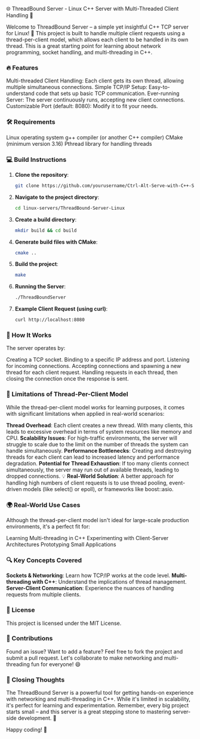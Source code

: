 🌐 ThreadBound Server - Linux C++ Server with Multi-Threaded Client Handling 🧵

Welcome to ThreadBound Server – a simple yet insightful C++ TCP server for Linux! 🚀
This project is built to handle multiple client requests using a thread-per-client model, which allows each client to be handled in its own thread. This is a great starting point for learning about network programming, socket handling, and multi-threading in C++.

### 🔥 Features
Multi-threaded Client Handling: Each client gets its own thread, allowing multiple simultaneous connections.
Simple TCP/IP Setup: Easy-to-understand code that sets up basic TCP communication.
Ever-running Server: The server continuously runs, accepting new client connections.
Customizable Port (default: 8080): Modify it to fit your needs.

### 🛠️ Requirements
Linux operating system
g++ compiler (or another C++ compiler)
CMake (minimum version 3.16)
Pthread library for handling threads

### 💻 Build Instructions

1. **Clone the repository**:
   ```bash
   git clone https://github.com/yourusername/Ctrl-Alt-Serve-with-C++-Servers.git
   ```

2. **Navigate to the project directory**:
   ```bash
   cd linux-servers/ThreadBound-Server-Linux
   ``` 

3. **Create a build directory**:
   ```bash
   mkdir build && cd build
   ```

4. **Generate build files with CMake**:
   ```bash
   cmake ..
   ```

5. **Build the project**:
   ```bash
   make
   ```

6. **Running the Server**:
   ```bash
   ./ThreadBoundServer
   ```
7. **Example Client Request (using curl)**:
   ```bash
   curl http://localhost:8080
   ```

### 📝 How It Works
The server operates by:

Creating a TCP socket.
Binding to a specific IP address and port.
Listening for incoming connections.
Accepting connections and spawning a new thread for each client request.
Handling requests in each thread, then closing the connection once the response is sent.

### 🚧 Limitations of Thread-Per-Client Model
While the thread-per-client model works for learning purposes, it comes with significant limitations when applied in real-world scenarios:

**Thread Overhead**: Each client creates a new thread. With many clients, this leads to excessive overhead in terms of system resources like memory and CPU.
**Scalability Issues**: For high-traffic environments, the server will struggle to scale due to the limit on the number of threads the system can handle simultaneously.
**Performance Bottlenecks**: Creating and destroying threads for each client can lead to increased latency and performance degradation.
**Potential for Thread Exhaustion**: If too many clients connect simultaneously, the server may run out of available threads, leading to dropped connections.
💡 **Real-World Solution**: A better approach for handling high numbers of client requests is to use thread pooling, event-driven models (like select() or epoll), or frameworks like boost::asio.

### 🌍 Real-World Use Cases

Although the thread-per-client model isn't ideal for large-scale production environments, it's a perfect fit for:

Learning Multi-threading in C++
Experimenting with Client-Server Architectures
Prototyping Small Applications

### 🔍 Key Concepts Covered
**Sockets & Networking**: Learn how TCP/IP works at the code level.
**Multi-threading with C++**: Understand the implications of thread management.
**Server-Client Communication**: Experience the nuances of handling requests from multiple clients.

### 📝 License
This project is licensed under the MIT License.

### 🙌 Contributions
Found an issue? Want to add a feature? Feel free to fork the project and submit a pull request. Let's collaborate to make networking and multi-threading fun for everyone! 😄


### 🚀 Closing Thoughts
The ThreadBound Server is a powerful tool for getting hands-on experience with networking and multi-threading in C++. While it's limited in scalability, it's perfect for learning and experimentation. Remember, every big project starts small – and this server is a great stepping stone to mastering server-side development. 🌟

Happy coding! 🎉